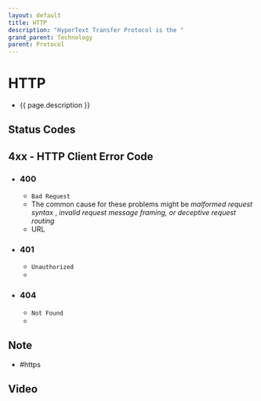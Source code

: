 ```yaml
---
layout: default
title: HTTP
description: "HyperText Transfer Protocol is the "
grand_parent: Technology
parent: Protocol
---
```

# HTTP
- {{ page.description }}

## Status Codes
## 4xx - HTTP Client Error Code
- ### 400
	- `Bad Request`
	- The common cause for these problems might be _malformed request syntax_ , _invalid request message framing, or deceptive request routing_ 
	- URL 
- ### 401
	- `Unauth­orized`
	- 
- ### 404
	- `Not Found`
	- 


## Note
- #https

## Video
